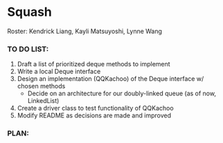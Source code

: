 # Squash
Roster: Kendrick Liang, Kayli Matsuyoshi, Lynne Wang

### TO DO LIST:
1. Draft a list of prioritized deque methods to implement
2. Write a local Deque interface
3. Design an implementation (QQKachoo) of the Deque interface w/ chosen methods
    - Decide on an architecture for our doubly-linked queue (as of now, LinkedList)
4. Create a driver class to test functionality of QQKachoo
5. Modify README as decisions are made and improved

### PLAN:
